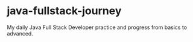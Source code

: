 # java-fullstack-journey
My daily Java Full Stack Developer practice and progress from basics to advanced.

